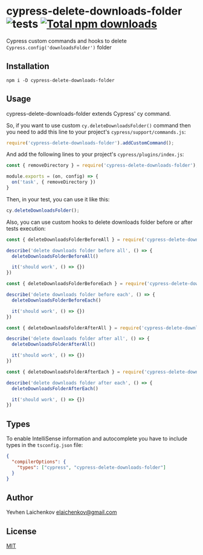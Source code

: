 # cypress-delete-downloads-folder ![tests](https://github.com/elaichenkov/cypress-delete-downloads-folder/actions/workflows/test.yml/badge.svg) [![Total npm downloads](https://img.shields.io/npm/dt/cypress-delete-downloads-folder.svg)](https://www.npmjs.com/package/cypress-delete-downloads-folder)

Cypress custom commands and hooks to delete `Cypress.config('downloadsFolder')` folder

## Installation

```shell
npm i -D cypress-delete-downloads-folder
```

## Usage

cypress-delete-downloads-folder extends Cypress' cy command.

So, if you want to use custom `cy.deleteDownloadsFolder()` command then you need to add this line to your project's `cypress/support/commands.js`:

```javascript
require('cypress-delete-downloads-folder').addCustomCommand();
```

And add the following lines to your project's `cypress/plugins/index.js`:

```javascript
const { removeDirectory } = require('cypress-delete-downloads-folder');

module.exports = (on, config) => {
  on('task', { removeDirectory })
}
```

Then, in your test, you can use it like this:

```javascript
cy.deleteDownloadsFolder();
```

Also, you can use custom hooks to delete downloads folder before or after tests execution:

```javascript
const { deleteDownloadsFolderBeforeAll } = require('cypress-delete-downloads-folder');

describe('delete downloads folder before all', () => {
  deleteDownloadsFolderBeforeAll()

  it('should work', () => {})
})
```

```javascript
const { deleteDownloadsFolderBeforeEach } = require('cypress-delete-downloads-folder');

describe('delete downloads folder before each', () => {
  deleteDownloadsFolderBeforeEach()

  it('should work', () => {})
})
```

```javascript
const { deleteDownloadsFolderAfterAll } = require('cypress-delete-downloads-folder');

describe('delete downloads folder after all', () => {
  deleteDownloadsFolderAfterAll()

  it('should work', () => {})
})
```

```javascript
const { deleteDownloadsFolderAfterEach } = require('cypress-delete-downloads-folder');

describe('delete downloads folder after each', () => {
  deleteDownloadsFolderAfterEach()

  it('should work', () => {})
})
```

## Types

To enable IntelliSense information and autocomplete you have to include types in the `tsconfig.json` file:

```json
{
  "compilerOptions": {
    "types": ["cypress", "cypress-delete-downloads-folder"]
  }
}
```

## Author

Yevhen Laichenkov <elaichenkov@gmail.com>

## License

[MIT](LICENSE)
